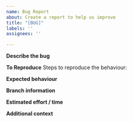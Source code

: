 ```yaml
---
name: Bug Report
about: Create a report to help us improve
title: "[BUG]"
labels: ''
assignees: ''

---
```


**Describe the bug**
<!-- A clear and concise description of what the bug is. -->

**To Reproduce**
Steps to reproduce the behaviour:
<!-- Please be specific and use steps -->

**Expected behaviour**
<!-- A clear and concise description of what you expected to happen. -->

**Branch information**
<!-- What branch was the user on? -->

**Estimated effort / time**
<!-- T-Shirt sizes (S/M/L/XL etc., hours if appropriate) -->

**Additional context**
<!-- Add any other context about the problem here. -->
